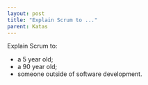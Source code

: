 ```yaml
---
layout: post
title: "Explain Scrum to ..."
parent: Katas
---
```

Explain Scrum to:
- a 5 year old;
- a 90 year old;
- someone outside of software development.